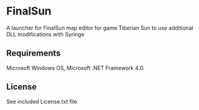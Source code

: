 # FinalSun

A launcher for FinalSun map editor for game Tiberian Sun to use additional DLL modifications with Syringe

## Requirements

Microsoft Windows OS, Microsoft .NET Framework 4.0.

## License

See included License.txt file.

